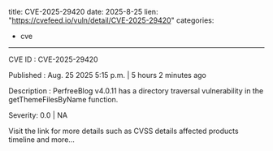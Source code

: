  
title: CVE-2025-29420
date: 2025-8-25
lien: "https://cvefeed.io/vuln/detail/CVE-2025-29420"
categories:
  - cve
---

CVE ID : CVE-2025-29420

Published :  Aug. 25
2025
5:15 p.m. | 5 hours
2 minutes ago

Description : PerfreeBlog v4.0.11 has a directory traversal vulnerability in the getThemeFilesByName function.

Severity: 0.0 | NA

Visit the link for more details
such as CVSS details
affected products
timeline
and more...

